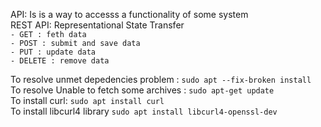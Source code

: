 API: Is is a way to accesss a functionality of some system<br>
    REST API: Representational State Transfer<br>
        ```- GET : feth data```<br>
        ```- POST : submit and save data```<br>
        ```- PUT : update data```<br>
        ```- DELETE : remove data```<br>

To resolve unmet depedencies problem : 
```sudo apt --fix-broken install```<br>
To resolve Unable to fetch some archives : 
```sudo apt-get update```<br>
To install curl:
```sudo apt install curl```<br>
To install libcurl4 library
```sudo apt install libcurl4-openssl-dev```<br>